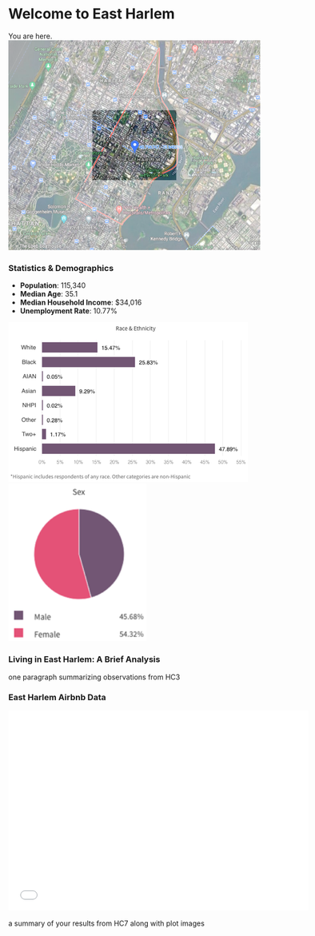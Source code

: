 # Welcome to East Harlem

You are here.  
![alt text](HighlightedMap.png)

### Statistics & Demographics

- **Population**: 115,340  
- **Median Age**: 35.1  
- **Median Household Income**: $34,016  
- **Unemployment Rate**: 10.77%  

![alt text](EHrace.png)  
![alt text](EHsex.png)  

### Living in East Harlem: A Brief Analysis

one paragraph summarizing observations from HC3

### East Harlem Airbnb Data
<dl>
<iframe src="East Harlem Airbnb Listings Map.html" width="600" height="400" frameborder="0" frameborder="0" marginwidth="0" marginheight="0" allowfullscreen></iframe>
</dl>

a summary of your results from HC7 along with plot images
